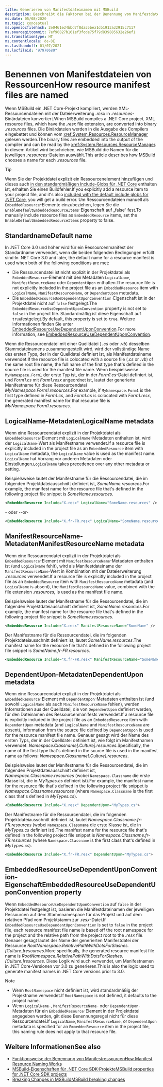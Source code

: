 ```yaml
---
title: Generieren von Manifestdateinamen mit MSBuild
description: Beschreibt die Faktoren bei der Benennung von Manifestdateien von Ressourcen beim Kompilieren mit MSBuild
ms.date: 05/08/2020
ms.topic: conceptual
ms.openlocfilehash: 2e0461e34bbd7f8da35bea1db1913a32915c7117
ms.sourcegitcommit: 7ef96827b161ef3fcde75f79d839885632e26ef1
ms.translationtype: HT
ms.contentlocale: de-DE
ms.lasthandoff: 01/07/2021
ms.locfileid: "97970680"
---
```

# <a name="how-resource-manifest-files-are-named"></a><span data-ttu-id="bb29f-103">Benennen von Manifestdateien von Ressourcen</span><span class="sxs-lookup"><span data-stu-id="bb29f-103">How resource manifest files are named</span></span>

<span data-ttu-id="bb29f-104">Wenn MSBuild ein .NET Core-Projekt kompiliert, werden XML-Ressourcendateien mit der Dateierweiterung *.resx* in *.resources*-Binärdateien konvertiert.</span><span class="sxs-lookup"><span data-stu-id="bb29f-104">When MSBuild compiles a .NET Core project, XML resource files, which have the *.resx* file extension, are converted into binary *.resources* files.</span></span> <span data-ttu-id="bb29f-105">Die Binärdateien werden in die Ausgabe des Compilers eingebettet und können vom <xref:System.Resources.ResourceManager> gelesen werden.</span><span class="sxs-lookup"><span data-stu-id="bb29f-105">The binary files are embedded into the output of the compiler and can be read by the <xref:System.Resources.ResourceManager>.</span></span> <span data-ttu-id="bb29f-106">In diesem Artikel wird beschrieben, wie MSBuild die Namen für die jeweiligen *.resources*-Dateien auswählt.</span><span class="sxs-lookup"><span data-stu-id="bb29f-106">This article describes how MSBuild chooses a name for each *.resources* file.</span></span>

> [!TIP]
> <span data-ttu-id="bb29f-107">Wenn Sie der Projektdatei explizit ein Ressourcenelement hinzufügen und dieses auch [in den standardmäßigen Include-Globs für .NET Core](../project-sdk/overview.md#default-includes-and-excludes) enthalten ist, erhalten Sie einen Buildfehler.</span><span class="sxs-lookup"><span data-stu-id="bb29f-107">If you explicitly add a resource item to your project file, and it's also [included with the default include globs for .NET Core](../project-sdk/overview.md#default-includes-and-excludes), you will get a build error.</span></span> <span data-ttu-id="bb29f-108">Um Ressourcendateien manuell als `EmbeddedResource`-Elemente einzubeziehen, legen Sie die `EnableDefaultEmbeddedResourceItems`-Eigenschaft auf „false“ fest.</span><span class="sxs-lookup"><span data-stu-id="bb29f-108">To manually include resource files as `EmbeddedResource` items, set the `EnableDefaultEmbeddedResourceItems` property to false.</span></span>

## <a name="default-name"></a><span data-ttu-id="bb29f-109">Standardname</span><span class="sxs-lookup"><span data-stu-id="bb29f-109">Default name</span></span>

<span data-ttu-id="bb29f-110">In .NET Core 3.0 und höher wird für ein Ressourcenmanifest der Standardname verwendet, wenn die beiden folgenden Bedingungen erfüllt sind:</span><span class="sxs-lookup"><span data-stu-id="bb29f-110">In .NET Core 3.0 and later, the default name for a resource manifest is used when both of the following conditions are met:</span></span>

- <span data-ttu-id="bb29f-111">Die Ressourcendatei ist nicht explizit in der Projektdatei als `EmbeddedResource`-Element mit den Metadaten `LogicalName`, `ManifestResourceName` oder `DependentUpon` enthalten.</span><span class="sxs-lookup"><span data-stu-id="bb29f-111">The resource file is not explicitly included in the project file as an `EmbeddedResource` item with `LogicalName`, `ManifestResourceName`, or `DependentUpon` metadata.</span></span>
- <span data-ttu-id="bb29f-112">Die `EmbeddedResourceUseDependentUponConvention`-Eigenschaft ist in der Projektdatei nicht auf `false` festgelegt.</span><span class="sxs-lookup"><span data-stu-id="bb29f-112">The `EmbeddedResourceUseDependentUponConvention` property is not set to `false` in the project file.</span></span> <span data-ttu-id="bb29f-113">Standardmäßig ist diese Eigenschaft auf `true`festgelegt.</span><span class="sxs-lookup"><span data-stu-id="bb29f-113">By default, this property is set to `true`.</span></span> <span data-ttu-id="bb29f-114">Weitere Informationen finden Sie unter [EmbeddedResourceUseDependentUponConvention](../project-sdk/msbuild-props.md#embeddedresourceusedependentuponconvention).</span><span class="sxs-lookup"><span data-stu-id="bb29f-114">For more information, see [EmbeddedResourceUseDependentUponConvention](../project-sdk/msbuild-props.md#embeddedresourceusedependentuponconvention).</span></span>

<span data-ttu-id="bb29f-115">Wenn die Ressourcendatei mit einer Quelldatei ( *.cs* oder *.vb*) desselben Stammdateinamens zusammengestellt wird, wird der vollständige Name des ersten Typs, der in der Quelldatei definiert ist, als Manifestdateiname verwendet.</span><span class="sxs-lookup"><span data-stu-id="bb29f-115">If the resource file is colocated with a source file (*.cs* or *.vb*) of the same root file name, the full name of the first type that's defined in the source file is used for the manifest file name.</span></span> <span data-ttu-id="bb29f-116">Wenn beispielsweise `MyNamespace.Form1` der erste Typ ist, der in der *Form1.cs*-Datei definiert ist, und *Form1.cs* mit *Form1.resx* angeordnet ist, lautet der generierte Manifestname für diese Ressourcendatei *MyNamespace.Form1.resources*.</span><span class="sxs-lookup"><span data-stu-id="bb29f-116">For example, if `MyNamespace.Form1` is the first type defined in *Form1.cs*, and *Form1.cs* is colocated with *Form1.resx*, the generated manifest name for that resource file is *MyNamespace.Form1.resources*.</span></span>

## <a name="logicalname-metadata"></a><span data-ttu-id="bb29f-117">LogicalName-Metadaten</span><span class="sxs-lookup"><span data-stu-id="bb29f-117">LogicalName metadata</span></span>

<span data-ttu-id="bb29f-118">Wenn eine Ressourcendatei explizit in der Projektdatei als `EmbeddedResource`-Element mit `LogicalName`-Metadaten enthalten ist, wird der `LogicalName`-Wert als Manifestname verwendet.</span><span class="sxs-lookup"><span data-stu-id="bb29f-118">If a resource file is explicitly included in the project file as an `EmbeddedResource` item with `LogicalName` metadata, the `LogicalName` value is used as the manifest name.</span></span> <span data-ttu-id="bb29f-119">`LogicalName` hat Vorrang vor anderen Metadaten oder Einstellungen.</span><span class="sxs-lookup"><span data-stu-id="bb29f-119">`LogicalName` takes precedence over any other metadata or setting.</span></span>

<span data-ttu-id="bb29f-120">Beispielsweise lautet der Manifestname für die Ressourcendatei, die im folgenden Projektdateiausschnitt definiert ist, *SomeName.resources*.</span><span class="sxs-lookup"><span data-stu-id="bb29f-120">For example, the manifest name for the resource file that's defined in the following project file snippet is *SomeName.resources*.</span></span>

```xml
<EmbeddedResource Include="X.resx" LogicalName="SomeName.resources" />
```

<span data-ttu-id="bb29f-121">- oder -</span><span class="sxs-lookup"><span data-stu-id="bb29f-121">-or-</span></span>

```xml
<EmbeddedResource Include="X.fr-FR.resx" LogicalName="SomeName.resources" />
```

## <a name="manifestresourcename-metadata"></a><span data-ttu-id="bb29f-122">ManifestResourceName-Metadaten</span><span class="sxs-lookup"><span data-stu-id="bb29f-122">ManifestResourceName metadata</span></span>

<span data-ttu-id="bb29f-123">Wenn eine Ressourcendatei explizit in der Projektdatei als `EmbeddedResource`-Element mit `ManifestResourceName`-Metadaten enthalten ist (und `LogicalName` fehlt), wird als Manifestdateiname der `ManifestResourceName`-Wert in Kombination mit der Dateierweiterung *.resources* verwendet.</span><span class="sxs-lookup"><span data-stu-id="bb29f-123">If a resource file is explicitly included in the project file as an `EmbeddedResource` item with `ManifestResourceName` metadata (and `LogicalName` is absent), the `ManifestResourceName` value, combined with the file extension *.resources*, is used as the manifest file name.</span></span>

<span data-ttu-id="bb29f-124">Beispielsweise lautet der Manifestname für die Ressourcendatei, die im folgenden Projektdateiausschnitt definiert ist, *SomeName.resources*.</span><span class="sxs-lookup"><span data-stu-id="bb29f-124">For example, the manifest name for the resource file that's defined in the following project file snippet is *SomeName.resources*.</span></span>

```xml
<EmbeddedResource Include="X.resx" ManifestResourceName="SomeName" />
```

<span data-ttu-id="bb29f-125">Der Manifestname für die Ressourcendatei, die im folgenden Projektdateiausschnitt definiert ist, lautet *SomeName.resources*.</span><span class="sxs-lookup"><span data-stu-id="bb29f-125">The manifest name for the resource file that's defined in the following project file snippet is *SomeName.fr-FR.resources*.</span></span>

```xml
<EmbeddedResource Include="X.fr-FR.resx" ManifestResourceName="SomeName.fr-FR" />
```

## <a name="dependentupon-metadata"></a><span data-ttu-id="bb29f-126">DependentUpon-Metadaten</span><span class="sxs-lookup"><span data-stu-id="bb29f-126">DependentUpon metadata</span></span>

<span data-ttu-id="bb29f-127">Wenn eine Ressourcendatei explizit in der Projektdatei als `EmbeddedResource`-Element mit `DependentUpon`-Metadaten enthalten ist (und sowohl `LogicalName` als auch `ManifestResourceName` fehlen), werden Informationen aus der Quelldatei, die von `DependentUpon` definiert werden, für den Dateinamen des Ressourcenmanifests verwendet.</span><span class="sxs-lookup"><span data-stu-id="bb29f-127">If a resource file is explicitly included in the project file as an `EmbeddedResource` item with `DependentUpon` metadata (and `LogicalName` and `ManifestResourceName` are absent), information from the source file defined by `DependentUpon` is used for the resource manifest file name.</span></span> <span data-ttu-id="bb29f-128">Genauer gesagt wird der Name des ersten Typs, der in der Quelldatei definiert ist, wie folgt im Manifestnamen verwendet: *Namespace.Classname\[.Culture].resources*.</span><span class="sxs-lookup"><span data-stu-id="bb29f-128">Specifically, the name of the first type that's defined in the source file is used in the manifest name as follows: *Namespace.Classname\[.Culture].resources*.</span></span>

<span data-ttu-id="bb29f-129">Beispielsweise lautet der Manifestname für die Ressourcendatei, die im folgenden Projektdateiausschnitt definiert ist, *Namespace.Classname.resources* (wobei `Namespace.Classname` die erste Klasse ist, die in *MyTypes.cs* definiert ist).</span><span class="sxs-lookup"><span data-stu-id="bb29f-129">For example, the manifest name for the resource file that's defined in the following project file snippet is *Namespace.Classname.resources* (where `Namespace.Classname` is the first class that's defined in *MyTypes.cs*).</span></span>

```xml
<EmbeddedResource Include="X.resx" DependentUpon="MyTypes.cs">
```

<span data-ttu-id="bb29f-130">Der Manifestname für die Ressourcendatei, die im folgenden Projektdateiausschnitt definiert ist, lautet *Namespace.Classname.fr-FR.resources* (wobei `Namespace.Classname` die erste Klasse ist, die in *MyTypes.cs* definiert ist).</span><span class="sxs-lookup"><span data-stu-id="bb29f-130">The manifest name for the resource file that's defined in the following project file snippet is *Namespace.Classname.fr-FR.resources* (where `Namespace.Classname` is the first class that's defined in *MyTypes.cs*).</span></span>

```xml
<EmbeddedResource Include="X.fr-FR.resx" DependentUpon="MyTypes.cs">
```

## <a name="embeddedresourceusedependentuponconvention-property"></a><span data-ttu-id="bb29f-131">EmbeddedResourceUseDependentUponConvention-Eigenschaft</span><span class="sxs-lookup"><span data-stu-id="bb29f-131">EmbeddedResourceUseDependentUponConvention property</span></span>

<span data-ttu-id="bb29f-132">Wenn `EmbeddedResourceUseDependentUponConvention` auf `false` in der Projektdatei festgelegt ist, basieren die Manifestdateinamen der jeweiligen Ressourcen auf dem Stammnamespace für das Projekt und auf dem relativen Pfad vom Projektstamm zur *.resx*-Datei.</span><span class="sxs-lookup"><span data-stu-id="bb29f-132">If `EmbeddedResourceUseDependentUponConvention` is set to `false` in the project file, each resource manifest file name is based off the root namespace for the project and the relative path from the project root to the *.resx* file.</span></span> <span data-ttu-id="bb29f-133">Genauer gesagt lautet der Name der generierten Manifestdatei der Ressource *RootNamespace.RelativePathWithDotsForSlashes.\[Culture.]resources*.</span><span class="sxs-lookup"><span data-stu-id="bb29f-133">More specifically, the generated resource manifest file name is *RootNamespace.RelativePathWithDotsForSlashes.\[Culture.]resources*.</span></span> <span data-ttu-id="bb29f-134">Diese Logik wird auch verwendet, um Manifestnamen in .NET Core-Versionen vor 3.0 zu generieren.</span><span class="sxs-lookup"><span data-stu-id="bb29f-134">This is also the logic used to generate manifest names in .NET Core versions prior to 3.0.</span></span>

> [!NOTE]
>
> - <span data-ttu-id="bb29f-135">Wenn `RootNamespace` nicht definiert ist, wird standardmäßig der Projektname verwendet.</span><span class="sxs-lookup"><span data-stu-id="bb29f-135">If `RootNamespace` is not defined, it defaults to the project name.</span></span>
> - <span data-ttu-id="bb29f-136">Wenn `LogicalName`-, `ManifestResourceName`- oder `DependentUpon`-Metadaten für ein `EmbeddedResource`-Element in der Projektdatei angegeben werden, gilt diese Benennungsregel nicht für diese Ressourcendatei.</span><span class="sxs-lookup"><span data-stu-id="bb29f-136">If `LogicalName`, `ManifestResourceName`, or `DependentUpon` metadata is specified for an `EmbeddedResource` item in the project file, this naming rule does not apply to that resource file.</span></span>

## <a name="see-also"></a><span data-ttu-id="bb29f-137">Weitere Informationen</span><span class="sxs-lookup"><span data-stu-id="bb29f-137">See also</span></span>

- [<span data-ttu-id="bb29f-138">Funktionsweise der Benennung von Manifestressourcen</span><span class="sxs-lookup"><span data-stu-id="bb29f-138">How Manifest Resource Naming Works</span></span>](https://gist.github.com/BenVillalobos/041673b9a73bec60fdc3bf0f86fae62a)
- [<span data-ttu-id="bb29f-139">MSBuild-Eigenschaften für .NET Core SDK-Projekte</span><span class="sxs-lookup"><span data-stu-id="bb29f-139">MSBuild properties for .NET Core SDK projects</span></span>](../project-sdk/msbuild-props.md)
- [<span data-ttu-id="bb29f-140">Breaking Changes in MSBuild</span><span class="sxs-lookup"><span data-stu-id="bb29f-140">MSBuild breaking changes</span></span>](../compatibility/msbuild.md)
